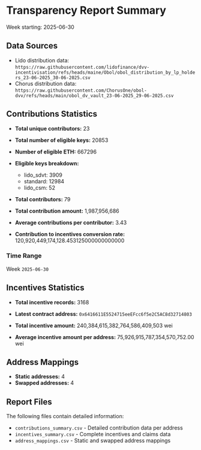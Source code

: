 # Transparency Report Summary
Week starting: 2025-06-30

## Data Sources
- Lido distribution data: `https://raw.githubusercontent.com/lidofinance/dvv-incentivisation/refs/heads/maine/Obol/obol_distribution_by_lp_holders_23-06-2025_30-06-2025.csv`
- Chorus distribution data: `https://raw.githubusercontent.com/ChorusOne/obol-dvv/refs/heads/main/obol_dv_vault_23-06-2025_29-06-2025.csv`

## Contributions Statistics
- **Total unique contributors:** 23
- **Total number of eligible keys:** 20853
- **Number of eligible ETH:** 667296

- **Eligible keys breakdown:**
  - lido_sdvt: 3909
  - standard: 12984
  - lido_csm: 52

- **Total contributors:** 79
- **Total contribution amount:** 1,987,956,686
- **Average contributions per contributor:** 3.43
- **Contribution to incentives conversion rate:** 120,920,449,174,128.453125000000000000

### Time Range
Week `2025-06-30`

## Incentives Statistics
- **Total incentive records:** 3168
- **Latest contract address:** `0x6416611E5524715eeEFcc6f5e2C5AC8d32714803`

- **Total incentive amount:** 240,384,615,382,764,586,409,503 wei
- **Average incentive amount per address:** 75,926,915,787,354,570,752.00 wei

## Address Mappings
- **Static addresses:** 4
- **Swapped addresses:** 4

## Report Files
The following files contain detailed information:
- `contributions_summary.csv` - Detailed contribution data per address
- `incentives_summary.csv` - Complete incentives and claims data
- `address_mappings.csv` - Static and swapped address mappings